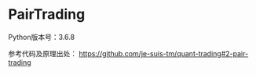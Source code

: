 # PairTrading

Python版本号：3.6.8

参考代码及原理出处：
https://github.com/je-suis-tm/quant-trading#2-pair-trading
